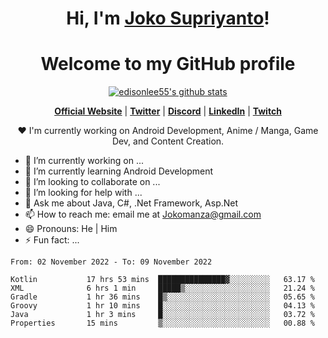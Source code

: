 <h1 align="center">Hi, I'm <a href="https://www.google.com">Joko Supriyanto</a>!</h1>
<h1 align="center">Welcome to my GitHub profile</h1>

<p align="center">
  <a href="https://github.com/jokomanza"><img src="https://github-readme-stats.vercel.app/api?username=jokomanza&hide_border=true&show_icons=true" alt="edisonlee55's github stats"></a>
</p>

<p align="center">
  <strong><a href="https://www.google.com">Official Website</a></strong> |
  <strong><a href="https://twitter.com/jokomanza">Twitter</a></strong> |
  <strong><a href="https://discord.gg/nYXzaUS">Discord</a></strong> |
  <strong><a href="https://www.linkedin.com/in/jokomanza">LinkedIn</a></strong> |
  <strong><a href="https://www.twitch.tv/jokomanza">Twitch</a></strong>
</p>

<p align="center">❤ I'm currently working on Android Development, Anime / Manga, Game Dev, and Content Creation.</p>

- 🔭 I’m currently working on ...
- 🌱 I’m currently learning Android Development
- 👯 I’m looking to collaborate on ...
- 🤔 I’m looking for help with ...
- 💬 Ask me about Java, C#, .Net Framework, Asp.Net
- 📫 How to reach me: email me at Jokomanza@gmail.com
- 😄 Pronouns: He | Him
- ⚡ Fun fact: ...

<!--START_SECTION:waka-->

```text
From: 02 November 2022 - To: 09 November 2022

Kotlin           17 hrs 53 mins  ███████████████▓░░░░░░░░░   63.17 %
XML              6 hrs 1 min     █████▒░░░░░░░░░░░░░░░░░░░   21.24 %
Gradle           1 hr 36 mins    █▒░░░░░░░░░░░░░░░░░░░░░░░   05.65 %
Groovy           1 hr 10 mins    █░░░░░░░░░░░░░░░░░░░░░░░░   04.13 %
Java             1 hr 3 mins     █░░░░░░░░░░░░░░░░░░░░░░░░   03.72 %
Properties       15 mins         ▒░░░░░░░░░░░░░░░░░░░░░░░░   00.88 %
```

<!--END_SECTION:waka-->
